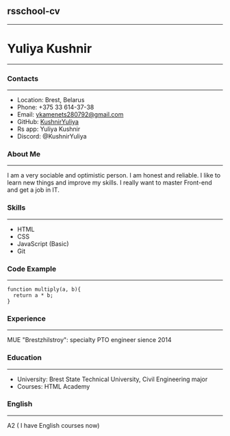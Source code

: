 ## **rsschool-cv**
--------------
# **Yuliya Kushnir**
----------------

### **Contacts**
------------

* Location: Brest, Belarus
* Phone: +375 33 614-37-38
* Email: ykamenets280792@gmail.com
* GitHub: [KushnirYuliya](https://github.com/KushnirYuliya)
* Rs app: Yuliya Kushnir
* Discord: @KushnirYuliya

### **About Me**
--------------

I am a very sociable and optimistic person. I am honest and reliable. I like to learn new things and improve my skills.
I really want to master Front-end and get a job in IT.

### **Skills**
--------------

* HTML
* CSS
* JavaScript (Basic)
* Git

### **Code Example**
--------------
```
function multiply(a, b){
  return a * b;
}
```
### **Experience**
--------------
MUE "Brestzhilstroy": specialty PTO engineer sience 2014

### **Education**
--------------

* University: Brest State Technical University, Civil Engineering major
* Courses: HTML Academy

### **English**
--------------

A2 ( I have English courses now)
